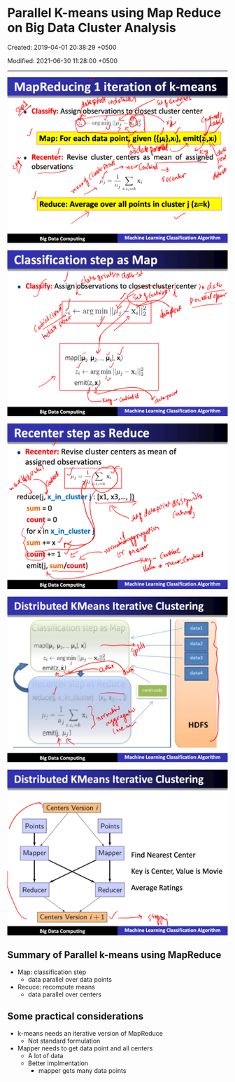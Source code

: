 # Parallel K-means using Map Reduce on Big Data Cluster Analysis

Created: 2019-04-01 20:38:29 +0500

Modified: 2021-06-30 11:28:00 +0500

---

![image](media/Parallel-K-means-using-Map-Reduce-on-Big-Data-Cluster-Analysis-image1.png)

![image](media/Parallel-K-means-using-Map-Reduce-on-Big-Data-Cluster-Analysis-image2.png)

![image](media/Parallel-K-means-using-Map-Reduce-on-Big-Data-Cluster-Analysis-image3.png)

![image](media/Parallel-K-means-using-Map-Reduce-on-Big-Data-Cluster-Analysis-image4.png)

![image](media/Parallel-K-means-using-Map-Reduce-on-Big-Data-Cluster-Analysis-image5.png)

## Summary of Parallel k-means using MapReduce
-   Map: classification step
    -   data parallel over data points
-   Recuce: recompute means
    -   data parallel over centers

## Some practical considerations
-   k-means needs an iterative version of MapReduce
    -   Not standard formulation
-   Mapper needs to get data point and all centers
    -   A lot of data
    -   Better implmentation
        -   mapper gets many data points
